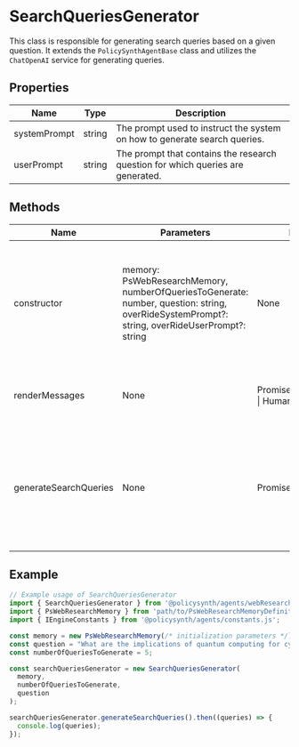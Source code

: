 # SearchQueriesGenerator

This class is responsible for generating search queries based on a given question. It extends the `PolicySynthAgentBase` class and utilizes the `ChatOpenAI` service for generating queries.

## Properties

| Name                     | Type   | Description                                                                 |
|--------------------------|--------|-----------------------------------------------------------------------------|
| systemPrompt             | string | The prompt used to instruct the system on how to generate search queries.   |
| userPrompt               | string | The prompt that contains the research question for which queries are generated. |

## Methods

| Name                  | Parameters                                                                 | Return Type       | Description                                                                                   |
|-----------------------|----------------------------------------------------------------------------|-------------------|-----------------------------------------------------------------------------------------------|
| constructor           | memory: PsWebResearchMemory, numberOfQueriesToGenerate: number, question: string, overRideSystemPrompt?: string, overRideUserPrompt?: string | None              | Initializes the class with memory, number of queries to generate, question, and optional prompts. |
| renderMessages        | None                                                                       | Promise<SystemMessage[] \| HumanMessage[]> | Prepares the system and user prompts as messages.                                             |
| generateSearchQueries | None                                                                       | Promise<string[]> | Generates search queries based on the provided question and returns them as an array of strings. |

## Example

```typescript
// Example usage of SearchQueriesGenerator
import { SearchQueriesGenerator } from '@policysynth/agents/webResearch/searchQueriesGenerator.js';
import { PsWebResearchMemory } from 'path/to/PsWebResearchMemoryDefinition';
import { IEngineConstants } from '@policysynth/agents/constants.js';

const memory = new PsWebResearchMemory(/* initialization parameters */);
const question = "What are the implications of quantum computing for cybersecurity?";
const numberOfQueriesToGenerate = 5;

const searchQueriesGenerator = new SearchQueriesGenerator(
  memory,
  numberOfQueriesToGenerate,
  question
);

searchQueriesGenerator.generateSearchQueries().then((queries) => {
  console.log(queries);
});
```